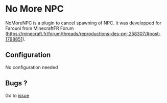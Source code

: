 # No More NPC
NoMoreNPC is a plugin to cancel spawning of NPC.
It was developped for Farouni from MinecraftFR Forum (https://minecraft.fr/forum/threads/reproductions-des-pnj.258307/#post-1798851).

## Configuration
No configuration needed

## Bugs ?
Go to [issue](https://github.com/detobel36/NoMoreNPC/issues)
